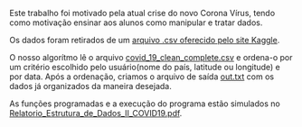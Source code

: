 Este trabalho foi motivado pela atual crise do novo Corona Vírus, tendo como motivação ensinar aos alunos como manipular e tratar dados.

Os dados foram retirados de um [arquivo .csv oferecido pelo site Kaggle](https://www.kaggle.com/imdevskp/corona-virus-report).

O nosso algorítmo lê o arquivo [covid_19_clean_complete.csv](https://raw.githubusercontent.com/PlantinhaMalta/Estrutura-de-Dados/master/Trabalho%201%20-%20Covid%2019/covid_19_clean_complete.csv) e ordena-o por um critério escolhido pelo usuário(nome do país, latitude ou longitude) e por data.
Após a ordenação, criamos o arquivo de saída [out.txt](https://raw.githubusercontent.com/PlantinhaMalta/Estrutura-de-Dados/master/Trabalho%201%20-%20Covid%2019/out.txt) com os dados já organizados da maneira desejada.

As funções programadas e a execução do programa estão simulados no [Relatorio_Estrutura_de_Dados_II_COVID19.pdf](https://github.com/PlantinhaMalta/Estrutura-de-Dados/blob/master/Trabalho%201%20-%20Covid%2019/Relat_rio_Estrutura_de_Dados_II___COVID19.pdf).
